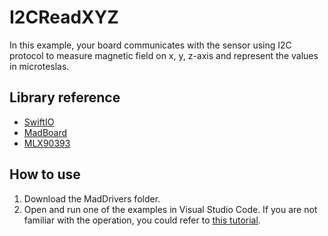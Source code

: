 # I2CReadXYZ

In this example, your board communicates with the sensor using I2C protocol to measure magnetic field on x, y, z-axis and represent the values in microteslas.

## Library reference

* [SwiftIO](https://github.com/madmachineio/SwiftIO)
* [MadBoard](https://github.com/madmachineio/MadBoards)
* [MLX90393](https://github.com/madmachineio/MadDrivers/tree/main/Sources/MLX90393/MLX90393.swift)


## How to use

1. Download the MadDrivers folder.
2. Open and run one of the examples in Visual Studio Code. If you are not familiar with the operation, you could refer to [this tutorial](https://docs.madmachine.io/overview/advanced/run-example).
 